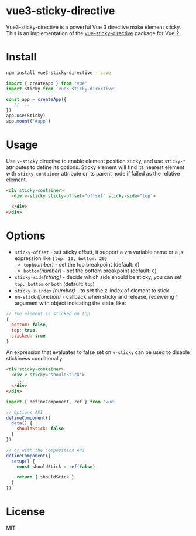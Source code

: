 # vue3-sticky-directive

Vue3-sticky-directive is a powerful Vue 3 directive make element sticky. This is an implementation of the [vue-sticky-directive](https://github.com/mehwww/vue-sticky-directive) package for Vue 2.

# Install

```Bash
npm install vue3-sticky-directive --save
```

```JavaScript
import { createApp } from 'vue'
import Sticky from 'vue3-sticky-directive'

const app = createApp({
   // ...
})
app.use(Sticky)
app.mount('#app')

```

# Usage

Use `v-sticky` directive to enable element position sticky, and use `sticky-*` attributes to define its options. Sticky element will find its nearest element with `sticky-container` attribute or its parent node if failed as the relative element.

```HTML
<div sticky-container>
  <div v-sticky sticky-offset="offset" sticky-side="top">
    ...
  </div>
</div>
```

# Options

* `sticky-offset` - set sticky offset, it support a vm variable name or a js expression like `{top: 10, bottom: 20}`
  * `top`_(number)_ - set the top breakpoint (default: `0`)
  * `bottom`_(number)_ - set the bottom breakpoint (default: `0`)
* `sticky-side`_(string)_ - decide which side should be sticky, you can set `top`、`bottom` or `both` (default: `top`)
* `sticky-z-index` _(number)_ - to set the z-index of element to stick
* `on-stick` _(function)_ - callback when sticky and release, receiveing 1 argument with object indicating the state, like:

```javascript
// The element is sticked on top
{
  bottom: false,
  top: true,
  sticked: true
}
```

An expression that evaluates to false set on `v-sticky` can be used to disable stickiness conditionally.

```HTML
<div sticky-container>
  <div v-sticky="shouldStick">
    ...
  </div>
</div>
```
```JavaScript
import { defineComponent, ref } from 'vue'

// Options API
defineComponent({
  data() {
    shouldStick: false
  }
})

// or with the Composition API
defineComponent({
  setup() {
    const shouldStick = ref(false)

    return { shouldStick }
  }
})
```

# License

MIT